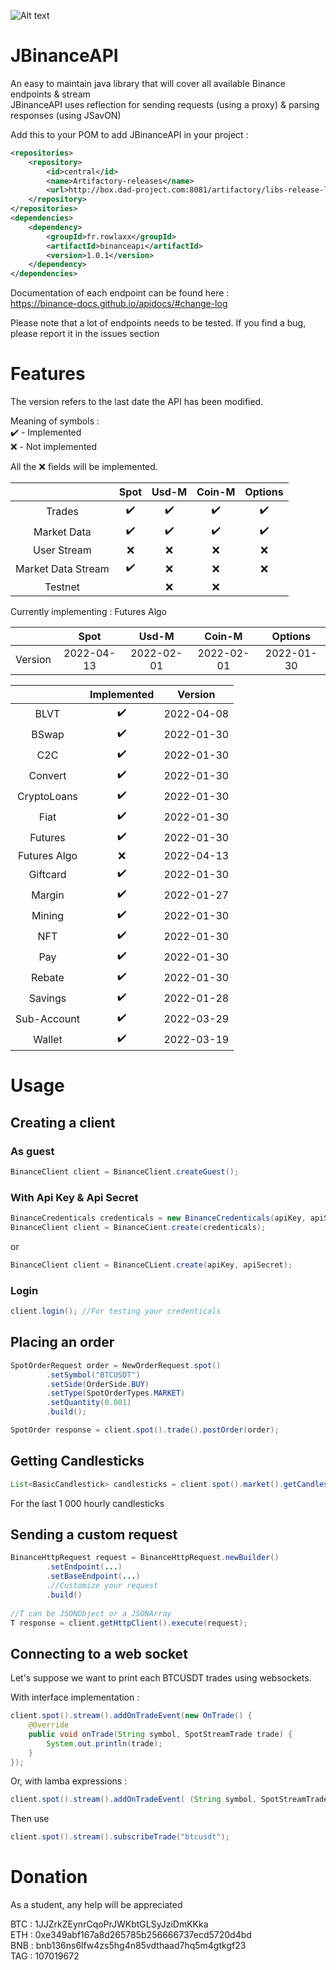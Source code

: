 ![Alt text](https://upload.wikimedia.org/wikipedia/commons/1/12/Binance_logo.svg)  

# JBinanceAPI
An easy to maintain java library that will cover all available Binance endpoints & stream  
JBinanceAPI uses reflection for sending requests (using a proxy) & parsing responses (using JSavON)  

Add this to your POM to add JBinanceAPI in your project :  
```xml
<repositories>
	<repository>
		<id>central</id>
		<name>Artifactory-releases</name>
		<url>http://box.dad-project.com:8081/artifactory/libs-release-local</url>
	</repository>
</repositories>
<dependencies>
	<dependency>
		<groupId>fr.rowlaxx</groupId>
		<artifactId>binanceapi</artifactId>
		<version>1.0.1</version>
	</dependency>
</dependencies>
```

Documentation of each endpoint can be found here :  
https://binance-docs.github.io/apidocs/#change-log

Please note that a lot of endpoints needs to be tested.
If you find a bug, please report it in the issues section

# Features

The version refers to the last date the API has been modified.  

Meaning of symbols :  
✔️ - Implemented  
❌ - Not implemented  

All the ❌ fields will be implemented.

|                    | Spot | Usd-M | Coin-M | Options |
|:------------------:|:----:|:-----:|:------:|:-------:|
|       Trades       |  ✔️  |  ✔️  |   ✔️  |   ✔️    |
|     Market Data    |  ✔️  |  ✔️  |   ✔️  |   ✔️    |
|     User Stream    |  ❌  |  ❌  |   ❌  |   ❌    |
| Market Data Stream |  ✔️  |  ❌  |   ❌  |   ❌    |
|       Testnet      |      |  ❌  |   ❌  |          |

Currently implementing : Futures Algo

|         |    Spot    |    Usd-M   |   Coin-M   |   Options  |
|:-------:|:----------:|:----------:|:----------:|:----------:|
| Version | 2022-04-13 | 2022-02-01 | 2022-02-01 | 2022-01-30 |

|             | Implemented |   Version  |
|:-----------:|:-----------:|:----------:|
|     BLVT    |     ✔️     | 2022-04-08 |
|    BSwap    |     ✔️     | 2022-01-30 |
|     C2C     |     ✔️     | 2022-01-30 |
|   Convert   |     ✔️     | 2022-01-30 |
| CryptoLoans |     ✔️     | 2022-01-30 |
|     Fiat    |     ✔️     | 2022-01-30 |
|   Futures   |     ✔️     | 2022-01-30 |
| Futures Algo|     ❌     | 2022-04-13 |
|   Giftcard  |     ✔️     | 2022-01-30 |
|    Margin   |     ✔️     | 2022-01-27 |
|    Mining   |     ✔️     | 2022-01-30 |
|     NFT     |     ✔️     | 2022-01-30 |
|     Pay     |     ✔️     | 2022-01-30 |
|    Rebate   |     ✔️     | 2022-01-30 |
|   Savings   |     ✔️     | 2022-01-28 |
| Sub-Account |     ✔️     | 2022-03-29 |
|    Wallet   |     ✔️     | 2022-03-19 |

# Usage

## Creating a client

### As guest
```java
BinanceClient client = BinanceClient.createGuest();
```

### With Api Key & Api Secret

```java
BinanceCredenticals credenticals = new BinanceCredenticals(apiKey, apiSecret);
BinanceClient client = BinanceCient.create(credenticals);  
```
or 
 
```java
BinanceClient client = BinanceCLient.create(apiKey, apiSecret);
```
### Login
 
```java
client.login(); //For testing your credenticals
```
## Placing an order

```java
SpotOrderRequest order = NewOrderRequest.spot()
        .setSymbol("BTCUSDT")
        .setSide(OrderSide.BUY)
        .setType(SpotOrderTypes.MARKET)
        .setQuantity(0.001)
        .build();

SpotOrder response = client.spot().trade().postOrder(order);
```

## Getting Candlesticks

```java
List<BasicCandlestick> candlesticks = client.spot().market().getCandlesticks("BTCUSDT", Intervals.HOUR_1, 1000);
```
For the last 1 000 hourly candlesticks

## Sending a custom request
```java
BinanceHttpRequest request = BinanceHttpRequest.newBuilder()
        .setEndpoint(...)
        .setBaseEndpoint(...)
        .//Customize your request
        .build()
  
//T can be JSONObject or a JSONArray
T response = client.getHttpClient().execute(request);
```
## Connecting to a web socket
Let's suppose we want to print each BTCUSDT trades using websockets.  

With interface implementation : 
```java
client.spot().stream().addOnTradeEvent(new OnTrade() {
	@Override
	public void onTrade(String symbol, SpotStreamTrade trade) {
		System.out.println(trade);
	}
});
```
Or, with lamba expressions :
```java		
client.spot().stream().addOnTradeEvent( (String symbol, SpotStreamTrade trade) -> System.out.println(trade) );
```

Then use
```java
client.spot().stream().subscribeTrade("btcusdt");
```

# Donation
As a student, any help will be appreciated

BTC : 1JJZrkZEynrCqoPrJWKbtGLSyJziDmKKka  
ETH : 0xe349abf167a8d265785b256666737ecd5720d4bd  
BNB : bnb136ns6lfw4zs5hg4n85vdthaad7hq5m4gtkgf23  
TAG : 107019672  
